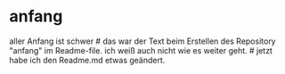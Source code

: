 # anfang
aller Anfang ist schwer                                 # das war der Text beim Erstellen des Repository "anfang" im Readme-file.
ich weiß auch nicht wie es weiter geht.                 # jetzt habe ich den Readme.md etwas geändert.
